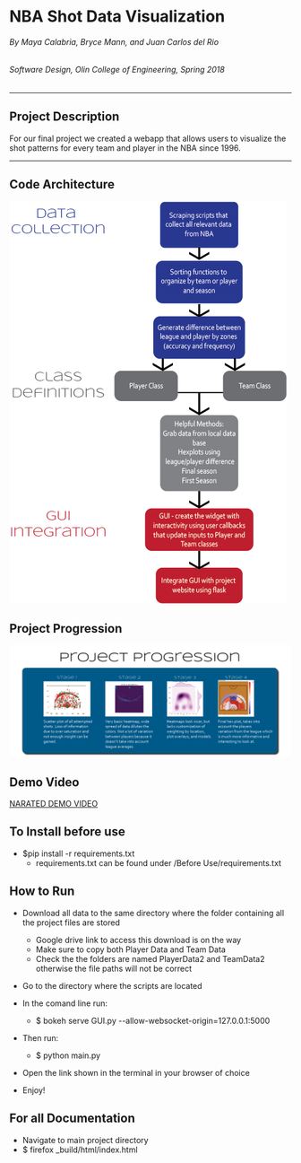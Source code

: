 # NBA Shot Data Visualization


###### By Maya Calabria, Bryce Mann, and Juan Carlos del Rio
###### Software Design, Olin College of Engineering, Spring 2018

***

## Project Description
For our final project we created a webapp that allows users to visualize the shot patterns for every team and player in the NBA since 1996.

***
## Code Architecture

![Architecture]

[Architecture]: https://raw.githubusercontent.com/mayacalabria/FinalSoftDesProject/master/ClassMaterials/architecture_final.png "High level system diagram"

## Project Progression

![Progression]

[Progression]: https://raw.githubusercontent.com/mayacalabria/FinalSoftDesProject/master/ClassMaterials/progress.png "Project development over time"

## Demo Video

[NARATED DEMO VIDEO](https://www.youtube.com/watch?v=yQ2LuFMj8M4&feature=youtu.be)

## To Install before use

* $pip install -r requirements.txt
  * requirements.txt can be found under /Before Use/requirements.txt

## How to Run

* Download all data to the same directory where the folder containing all the project files are stored
  * Google drive link to access this download is on the way
  * Make sure to copy both Player Data and Team Data
  * Check the the folders are named PlayerData2 and TeamData2 otherwise the file paths will not be correct

* Go to the directory where the scripts are located

* In the comand line run:
  * $ bokeh serve GUI.py --allow-websocket-origin=127.0.0.1:5000

* Then run:
  * $ python main.py

* Open the link shown in the terminal in your browser of choice

* Enjoy!

## For all Documentation
 * Navigate to main project directory
 * $ firefox _build/html/index.html
